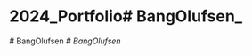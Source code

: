 # 2024_Portfolio#   B a n g O l u f s e n _  
 #   B a n g O l u f s e n _  
 #   B a n g O l u f s e n _  
 